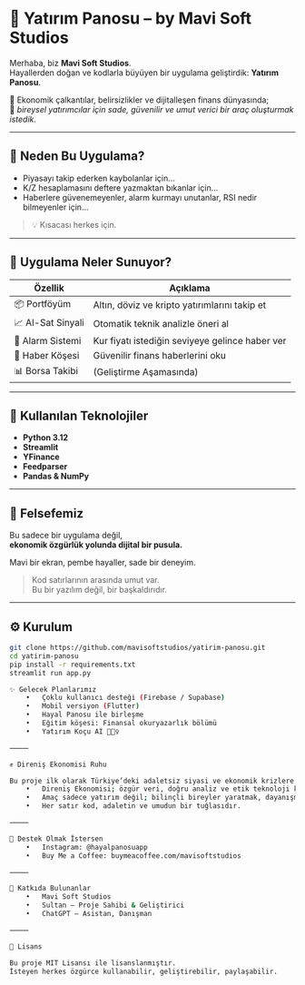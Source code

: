 # 💸 Yatırım Panosu – by Mavi Soft Studios

Merhaba, biz **Mavi Soft Studios**.  
Hayallerden doğan ve kodlarla büyüyen bir uygulama geliştirdik: **Yatırım Panosu**.

📍 Ekonomik çalkantılar, belirsizlikler ve dijitalleşen finans dünyasında;  
📲 *bireysel yatırımcılar için sade, güvenilir ve umut verici bir araç oluşturmak istedik.*

---

## 🌱 Neden Bu Uygulama?

- Piyasayı takip ederken kaybolanlar için...
- K/Z hesaplamasını deftere yazmaktan bıkanlar için...
- Haberlere güvenemeyenler, alarm kurmayı unutanlar, RSI nedir bilmeyenler için...

> 💡 Kısacası herkes için.

---

## 🧰 Uygulama Neler Sunuyor?

| Özellik            | Açıklama |
|--------------------|----------|
| 📦 Portföyüm       | Altın, döviz ve kripto yatırımlarını takip et |
| 📈 Al-Sat Sinyali  | Otomatik teknik analizle öneri al |
| 🔔 Alarm Sistemi   | Kur fiyatı istediğin seviyeye gelince haber ver |
| 📰 Haber Köşesi     | Güvenilir finans haberlerini oku |
| 📊 Borsa Takibi    | (Geliştirme Aşamasında) |

---

## 🧪 Kullanılan Teknolojiler

- **Python 3.12**
- **Streamlit**
- **YFinance**
- **Feedparser**
- **Pandas & NumPy**

---

## 🧭 Felsefemiz

Bu sadece bir uygulama değil,  
**ekonomik özgürlük yolunda dijital bir pusula.**

Mavi bir ekran, pembe hayaller, sade bir deneyim.

> Kod satırlarının arasında umut var.  
> Bu bir yazılım değil, bir başkaldırıdır.

---

## ⚙️ Kurulum

```bash
git clone https://github.com/mavisoftstudios/yatirim-panosu.git
cd yatirim-panosu
pip install -r requirements.txt
streamlit run app.py

✨ Gelecek Planlarımız
	•	Çoklu kullanıcı desteği (Firebase / Supabase)
	•	Mobil versiyon (Flutter)
	•	Hayal Panosu ile birleşme
	•	Eğitim köşesi: Finansal okuryazarlık bölümü
	•	Yatırım Koçu AI 💁🏻‍♀️

⸻

✊ Direniş Ekonomisi Ruhu

Bu proje ilk olarak Türkiye’deki adaletsiz siyasi ve ekonomik krizlere karşı bireysel bir dijital direniş olarak tasarlandı.
	•	Direniş Ekonomisi; özgür veri, doğru analiz ve etik teknoloji kullanımı üzerine kuruludur.
	•	Amaç sadece yatırım değil; bilinçli bireyler yaratmak, dayanışma içinde bir gelecek inşa etmektir.
	•	Her satır kod, adaletin ve umudun bir tuğlasıdır.

⸻

🧿 Destek Olmak İstersen
	•	Instagram: @hayalpanosuapp
	•	Buy Me a Coffee: buymeacoffee.com/mavisoftstudios

⸻

💎 Katkıda Bulunanlar
	•	Mavi Soft Studios
	•	Sultan – Proje Sahibi & Geliştirici
	•	ChatGPT – Asistan, Danışman

⸻

🔐 Lisans

Bu proje MIT Lisansı ile lisanslanmıştır.
İsteyen herkes özgürce kullanabilir, geliştirebilir, paylaşabilir.